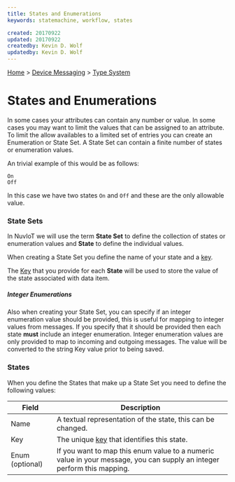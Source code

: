 ```yaml
---
title: States and Enumerations
keywords: statemachine, workflow, states

created: 20170922
updated: 20170922
createdby: Kevin D. Wolf
updatedby: Kevin D. Wolf
---
```

[Home](../../Index.md) > [Device Messaging](../Index.md) > [Type System](Index.md)

# States and Enumerations

In some cases your attributes can contain any number or value.  In some cases you may want to limit the values that can be assigned to an attribute.  To limit
the allow availables to a limited set of entries you can create an Enumeration or State Set.  A State Set can contain a finite number of states or enumeration values.

An trivial example of this would be as follows:

```
On
Off
```

In this case we have two states ```On``` and ```Off``` and these are the only allowable value.

### State Sets
In NuvIoT we will use the term **State Set** to define the collection of states or enumeration values and **State** to define the individual values.

When creating a State Set you define the name of your state and a [key](../../Topics/Keys.md).

The [Key](../../Topics/Keys.md) that you provide for each **State** will be used to store the value of the state associated with data item.

##### Integer Enumerations
Also when creating your State Set, you can specify if an integer enumeration value should be provided, this is useful for mapping to integer values from messages.  If you specify that it should be provided then each state **must** include an integer enumeration.  Integer enumeration
values are only provided to map to incoming and outgoing messages.  The value will be converted to the string Key value prior to being saved.

### States
When you define the States that make up a State Set you need to define the following values:


| Field           | Description |
| --------------- | ----------  |
| Name            | A textual representation of the state, this can be changed. |
| Key             | The unique [key](../../Topics/Keys.md) that identifies this state. |
| Enum (optional) | If you want to map this enum value to a numeric value in your message, you can supply an integer perform this mapping. |